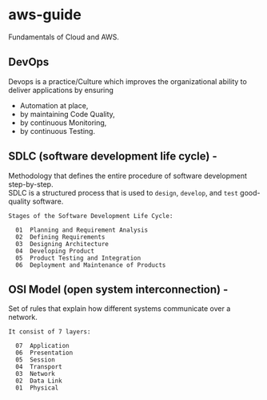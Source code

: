 # aws-guide
Fundamentals of Cloud and AWS. 


## DevOps  
Devops is a practice/Culture which improves the organizational ability to deliver applications by ensuring 
- Automation at place,
- by maintaining Code Quality,
- by continuous Monitoring,
- by continuous Testing.

## SDLC (software development life cycle) -
Methodology that defines the entire procedure of software development step-by-step.  
SDLC is a structured process that is used to `design`, `develop`, and `test` good-quality software.

    Stages of the Software Development Life Cycle: 

      01  Planning and Requirement Analysis
      02  Defining Requirements
      03  Designing Architecture
      04  Developing Product
      05  Product Testing and Integration
      06  Deployment and Maintenance of Products

## OSI Model (open system interconnection) -  
Set of rules that explain how different systems communicate over a network.  
  
    It consist of 7 layers: 
    
      07  Application
      06  Presentation
      05  Session
      04  Transport
      03  Network
      02  Data Link
      01  Physical   
